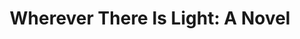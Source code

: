 ---
title: "Wherever There Is Light: A Novel"
isbn: "9781476705583"
image_path: "http://ecx.images-amazon.com/images/I/51F3mGFUJIL.jpg"
thumbnail_height: "500"
thumbnail_width: "331"
url: "http://www.amazon.com/Wherever-There-Light-Peter-Golden/dp/1476705585/ref=tmm_hrd_swatch_0?_encoding=UTF8&amp;qid=1445873025&amp;sr=1-1"
---